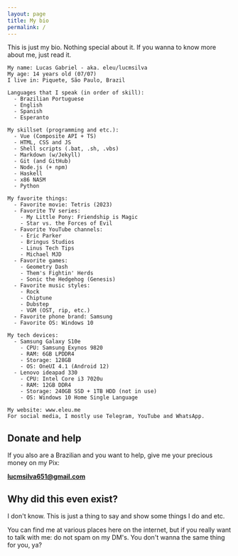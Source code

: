 ```yaml
---
layout: page
title: My bio
permalink: /
---
```

This is just my bio. Nothing special about it. If you wanna to know more about me, just read it.
```
My name: Lucas Gabriel - aka. eleu/lucmsilva
My age: 14 years old (07/07)
I live in: Piquete, São Paulo, Brazil

Languages that I speak (in order of skill):
  - Brazilian Portuguese
  - English
  - Spanish
  - Esperanto

My skillset (programming and etc.):
  - Vue (Composite API + TS)
  - HTML, CSS and JS
  - Shell scripts (.bat, .sh, .vbs)
  - Markdown (w/Jekyll)
  - Git (and GitHub)
  - Node.js (+ npm)
  - Haskell
  - x86 NASM
  - Python
 
My favorite things:
  - Favorite movie: Tetris (2023)
  - Favorite TV series:
    - My Little Pony: Friendship is Magic
    - Star vs. the Forces of Evil
  - Favorite YouTube channels:
    - Eric Parker
    - Bringus Studios
    - Linus Tech Tips
    - Michael MJD
  - Favorite games:
    - Geometry Dash
    - Them's Fightin' Herds
    - Sonic the Hedgehog (Genesis)
  - Favorite music styles:
    - Rock
    - Chiptune
    - Dubstep
    - VGM (OST, rip, etc.)
  - Favorite phone brand: Samsung
  - Favorite OS: Windows 10

My tech devices:
  - Samsung Galaxy S10e
    - CPU: Samsung Exynos 9820
    - RAM: 6GB LPDDR4
    - Storage: 128GB
    - OS: OneUI 4.1 (Android 12)
  - Lenovo ideapad 330
    - CPU: Intel Core i3 7020u
    - RAM: 12GB DDR4
    - Storage: 240GB SSD + 1TB HDD (not in use)
    - OS: Windows 10 Home Single Language

My website: www.eleu.me
For social media, I mostly use Telegram, YouTube and WhatsApp.
```
## Donate and help
If you also are a Brazilian and you want to help, give me your precious money on my Pix:

**lucmsilva651@gmail.com**

## Why did this even exist?
I don't know. This is just a thing to say and show some things I do and etc.

You can find me at various places here on the internet, but if you really want to talk with me: do not spam on my DM's. You don't wanna the same thing for you, ya?
